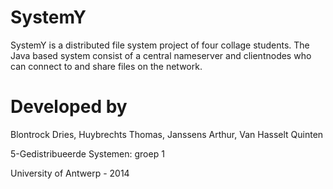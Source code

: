 SystemY
=======

SystemY is a distributed file system project of four collage students. The Java based system consist
of a central nameserver and clientnodes who can connect to and share files on the network.

Developed by
============

Blontrock Dries,
Huybrechts Thomas,
Janssens Arthur,
Van Hasselt Quinten

5-Gedistribueerde Systemen: groep 1

University of Antwerp - 2014
